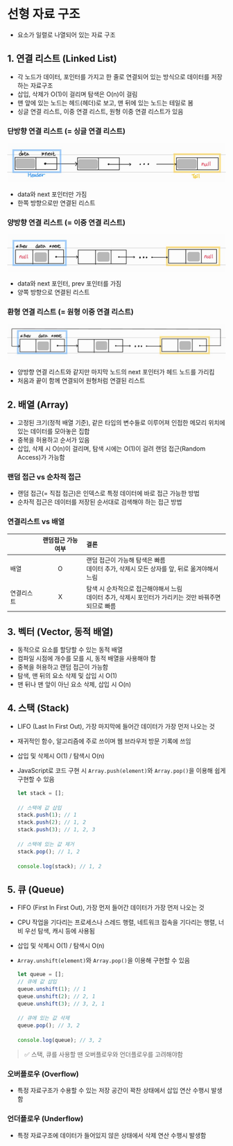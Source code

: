 # 선형 자료 구조

- 요소가 일렬로 나열되어 있는 자료 구조

## 1. 연결 리스트 (Linked List)

- 각 노드가 데이터, 포인터를 가지고 한 줄로 연결되어 있는 방식으로 데이터를 저장하는 자료구조
- 삽입, 삭제가 O(1)이 걸리며 탐색은 O(n)이 걸림
- 맨 앞에 있는 노드는 헤드(헤더)로 보고, 맨 뒤에 있는 노드는 테일로 봄
- 싱글 연결 리스트, 이중 연결 리스트, 원형 이중 연결 리스트가 있음

### 단방향 연결 리스트 (= 싱글 연결 리스트)

<img src='./images/ds_01.JPG'>

- data와 next 포인터만 가짐
- 한쪽 방향으로만 연결된 리스트

### 양방향 연결 리스트 (= 이중 연결 리스트)

<img src='./images/ds_02.JPG'>

- data와 next 포인터, prev 포인터를 가짐
- 양쪽 방향으로 연결된 리스트

### 환형 연결 리스트 (= 원형 이중 연결 리스트)

<img src='./images/ds_03.JPG'>

- 양방향 연결 리스트와 같지만 마지막 노드의 next 포인터가 헤드 노드를 가리킴
- 처음과 끝이 함께 연결되어 원형처럼 연결된 리스트

## 2. 배열 (Array)

- 고정된 크기(정적 배열 기준), 같은 타입의 변수들로 이루어져 인접한 메모리 위치에 있는 데이터를 모아놓은 집합
- 중복을 허용하고 순서가 있음
- 삽입, 삭제 시 O(n)이 걸리며, 탐색 시에는 O(1)이 걸려 랜덤 접근(Random Access)가 가능함

### 랜덤 접근 vs 순차적 접근

- 랜덤 접근(= 직접 접근)은 인덱스로 특정 데이터에 바로 접근 가능한 방법
- 순차적 접근은 데이터를 저장된 순서대로 검색해야 하는 접근 방법

### 연결리스트 vs 배열

|            | 랜덤접근 가능 여부 | 결론                                                                                                    |
| :--------- | :----------------: | :------------------------------------------------------------------------------------------------------ |
| 배열       |         O          | 랜덤 접근이 가능해 탐색은 빠름<br>데이터 추가, 삭제시 모든 상자를 앞, 뒤로 옮겨야해서 느림              |
| 연결리스트 |         X          | 탐색 시 순차적으로 접근해야해서 느림<br>데이터 추가, 삭제시 포인터가 가리키는 것만 바꿔주면 되므로 빠름 |

## 3. 벡터 (Vector, 동적 배열)

- 동적으로 요소를 할당할 수 있는 동적 배열
- 컴파일 시점에 개수를 모를 시, 동적 배열을 사용해야 함
- 중복을 허용하고 랜덤 접근이 가능함
- 탐색, 맨 뒤의 요소 삭제 및 삽입 시 O(1)
- 맨 뒤나 맨 앞이 아닌 요소 삭제, 삽입 시 O(n)

## 4. 스택 (Stack)

- LIFO (Last In First Out), 가장 마지막에 들어간 데이터가 가장 먼저 나오는 것
- 재귀적인 함수, 알고리즘에 주로 쓰이며 웹 브라우저 방문 기록에 쓰임
- 삽입 및 삭제시 O(1) / 탐색시 O(n)
- JavaScript로 코드 구현 시 `Array.push(element)`와 `Array.pop()`을 이용해 쉽게 구현할 수 있음

  ```js
  let stack = [];

  // 스택에 값 삽입
  stack.push(1); // 1
  stack.push(2); // 1, 2
  stack.push(3); // 1, 2, 3

  // 스택에 있는 값 제거
  stack.pop(); // 1, 2

  console.log(stack); // 1, 2
  ```

## 5. 큐 (Queue)

- FIFO (First In First Out), 가장 먼저 들어간 데이터가 가장 먼저 나오는 것
- CPU 작업을 기다리는 프로세스나 스레드 행렬, 네트워크 접속을 기다리는 행렬, 너비 우선 탐색, 캐시 등에 사용됨
- 삽입 및 삭제시 O(1) / 탐색시 O(n)
- `Array.unshift(element)`와 `Array.pop()`을 이용해 구현할 수 있음

  ```js
  let queue = [];
  // 큐에 값 삽입
  queue.unshift(1); // 1
  queue.unshift(2); // 2, 1
  queue.unshift(3); // 3, 2, 1

  // 큐에 있는 값 삭제
  queue.pop(); // 3, 2

  console.log(queue); // 3, 2
  ```

> ✅ 스택, 큐를 사용할 땐 오버플로우와 언더플로우를 고려해야함

### 오버플로우 (Overflow)

- 특정 자료구조가 수용할 수 있는 저장 공간이 꽉찬 상태에서 삽입 연산 수행시 발생함

### 언더플로우 (Underflow)

- 특정 자료구조에 데이터가 들어있지 않은 상태에서 삭제 연산 수행시 발생함
